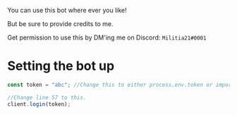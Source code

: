 You can use this bot where ever you like!

But be sure to provide credits to me.

Get permission to use this by DM'ing me on Discord: `Militia21#0001`

<h1>Setting the bot up</h1>

```js
const token = "abc"; //Change this to either process.env.token or import the token from your config.json file.

//Change line 57 to this.
client.login(token);
```
